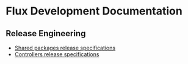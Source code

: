 # Flux Development Documentation

## Release Engineering

- [Shared packages release specifications](release/packages.md)
- [Controllers release specifications](release/controllers.md)
